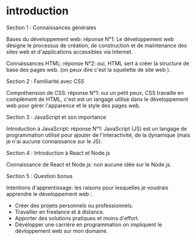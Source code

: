 # introduction
Section 1 : Connaissances générales

Bases du développement web:
réponse N°1:
Le développement web désigne le processus de création, de construction et de maintenance des sites web et d'applications accessibles via Internet.

Connaissances HTML:
réponse N°2:
oui, HTML sert à créer la structure de base des pages web. (on peux dire c'est la squelette de site web ).

Section 2 : Familiarité avec CSS

Compréhension de CSS:
réponse N°1:
oui un petit peux, CSS travaille en complément de HTML, c'est est un langage utilisé dans le développement web pour gérer l'apparence et le style des pages web. 

Section 3 : JavaScript et son importance

Introduction à JavaScript:
réponse N°1:
JavaScript (JS) est un langage de programmation utilisé pour ajouter de l'interactivité, de la dynamique (mais je n'ai aucune connaissance sur le JS).

Section 4 : Introduction à React et Node.js

Connaissance de React et Node.js:
non aucune idée sur le Node.js.

Section 5 : Question bonus

Intentions d'apprentissage:
les raisons pour lesquelles je voudrais apprendre le développement web :
* Créer des projets personnels ou professionnels.
* Travailler en freelance et à distance.
* Apporter des solutions pratiques et moins d'effort.
* Développer une carrière en programmation on impliquent le dévloppement web sur mon domaine.
